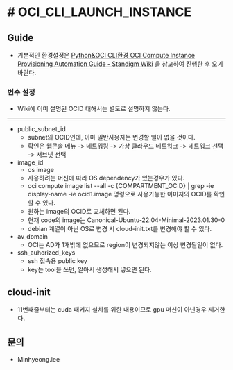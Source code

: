 # # OCI_CLI_LAUNCH_INSTANCE
## Guide
* 기본적인 환경설정은 [Python&OCI CLI환경 OCI Compute Instance Provisioning Automation Guide - Standigm Wiki](https://wiki.standigm.com/Python%26OCI_CLI%ED%99%98%EA%B2%BD_OCI_Compute_Instance_Provisioning_Automation_Guide) 을 참고하여 진행한 후 오기 바란다.
### 변수 설정
* Wiki에 이미 설명된 OCID 대해서는 별도로 설명하지 않는다.
---
* public_subnet_id
	* subnet의 OCID인데, 아마 일반사용자는 변경할 일이 없을 것이다. 
	* 확인은 웹콘솔 메뉴 -> 네트워킹 -> 가상 클라우드 네트워크 -> 네트워크 선택 -> 서브넷 선택
* image_id
	* os image
	* 사용하려는 머신에 따라 OS dependency가 있는경우가 있다.
	* oci compute image list --all -c {COMPARTMENT_OCID} | grep -ie display-name -ie ocid1.image 명령으로 사용가능한 이미지의 OCID를 확인할 수 있다.
	* 원하는 image의 OCID로 교체하면 된다.
	* 현재 code의 image는 Canonical-Ubuntu-22.04-Minimal-2023.01.30-0
	* debian 계열이 아닌 OS로 변경 시 cloud-init.txt를 변경해야 할 수 있다.
* av_domain
	* OCI는 AD가 1개밖에 없으므로 region이 변경되지않는 이상 변경될일이 없다.
* ssh_auhorized_keys
	* ssh 접속용 public key
	* key는 tool을 쓰던, 알아서 생성해서 넣으면 된다.

## cloud-init
* 11번째줄부터는 cuda 패키지 설치를 위한 내용이므로 gpu 머신이 아닌경우 제거한다.

## 문의
* Minhyeong.lee
